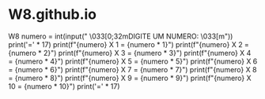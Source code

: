 # W8.github.io
W8
numero = int(input(" \033[0;32mDIGITE UM NUMERO: \033[m"))
print('=' * 17)
print(f"{numero} X 1 = {numero * 1}")
print(f"{numero} X 2 = {numero * 2}")
print(f"{numero} X 3 = {numero * 3}")
print(f"{numero} X 4 = {numero * 4}")
print(f"{numero} X 5 = {numero * 5}")
print(f"{numero} X 6 = {numero * 6}")
print(f"{numero} X 7 = {numero * 7}")
print(f"{numero} X 8 = {numero * 8}")
print(f"{numero} X 9 = {numero * 9}")
print(f"{numero} X 10 = {numero * 10}")
print('=' * 17)
